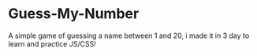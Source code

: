 # Guess-My-Number
 A simple game of guessing a name between 1 and 20, i made it in 3 day to learn and practice JS/CSS!
